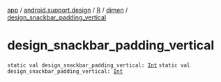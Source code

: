 [app](../../../index.md) / [android.support.design](../../index.md) / [R](../index.md) / [dimen](index.md) / [design_snackbar_padding_vertical](.)

# design_snackbar_padding_vertical

`static val design_snackbar_padding_vertical: `[`Int`](https://kotlinlang.org/api/latest/jvm/stdlib/kotlin/-int/index.html)
`static val design_snackbar_padding_vertical: `[`Int`](https://kotlinlang.org/api/latest/jvm/stdlib/kotlin/-int/index.html)